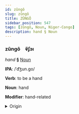 ```yaml
---
id: zûngô
slug: zûngô
title: ZÛNGÔ
sidebar_position: 547
tags: [zûngô, Noun, Niger-Congo]
description: hand § Noun
---
```


### zûngô&emsp;<span kind="abugida">ⱴ̃ʄꜿı</span>

*hand* **§** [Noun](../../tags/Noun)

**IPA**: /ˈd͡ʒun.go/

**Verb**: to be a hand

**Noun**: hand

**Modifier**: hand-related

<details>
    <summary>Origin</summary>
    Fula junngo [d͡ʒuŋᵑɡɔ]<br/>
    <em>Niger-Congo Language Family</em>
</details>